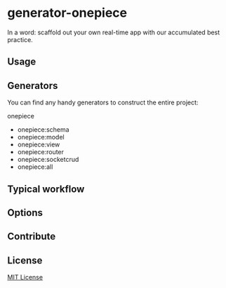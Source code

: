 generator-onepiece
==================

In a word: scaffold out your own real-time app with our accumulated best practice.

## Usage



## Generators

You can find any handy generators to construct the entire project:

onepiece
 - onepiece:schema
 - onepiece:model
 - onepiece:view
 - onepiece:router
 - onepiece:socketcrud
 - onepiece:all


## Typical workflow



## Options



## Contribute




## License
[MIT License](http://opensource.org/licenses/MIT)
